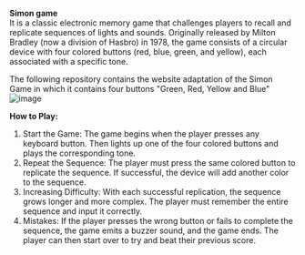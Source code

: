 <b>Simon game</b>
<br>
It is a classic electronic memory game that challenges players to recall and replicate sequences of lights and sounds. Originally released
by Milton Bradley (now a division of Hasbro) in 1978, the game consists of a circular device with four colored buttons (red, blue, green, and 
yellow), each associated with a specific tone.

The following repository contains the website adaptation of the Simon Game in which it contains four buttons "Green, Red, Yellow and Blue"
![image](https://github.com/user-attachments/assets/44da5aa1-87d0-443e-a36c-78db89bb871b)


<b>How to Play:</b>
1. Start the Game: The game begins when the player presses any keyboard button. Then lights up one of the four colored buttons and plays the corresponding tone.
2. Repeat the Sequence: The player must press the same colored button to replicate the sequence. If successful, the device will add another color to the sequence.
3. Increasing Difficulty: With each successful replication, the sequence grows longer and more complex. The player must remember the entire sequence and input it correctly.
4. Mistakes: If the player presses the wrong button or fails to complete the sequence, the game emits a buzzer sound, and the game ends. The player can then start over to try and beat their previous score.
